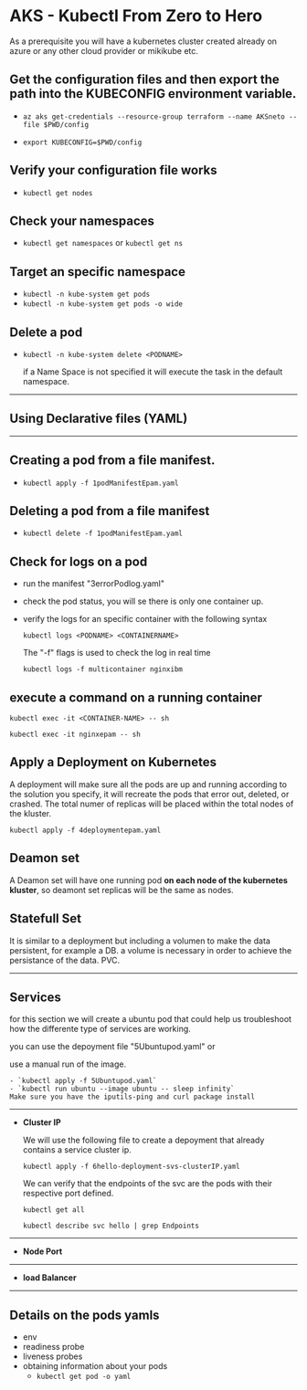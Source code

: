 
# AKS - Kubectl From Zero to Hero
As a prerequisite you will have a kubernetes cluster created already on azure or any other cloud provider or mikikube etc.


## Get the configuration files and then export the path into the KUBECONFIG environment variable.

- `az aks get-credentials --resource-group terraform --name AKSneto --file $PWD/config`

- `export KUBECONFIG=$PWD/config`

## Verify your configuration file works 

- `kubectl get nodes`

## Check your namespaces 

- `kubectl get namespaces` or `kubectl get ns`

## Target an specific namespace

- `kubectl -n kube-system get pods`
- `kubectl -n kube-system get pods -o wide`

## Delete a pod

- `kubectl -n kube-system delete <PODNAME>`

    if a Name Space is not specified it will execute the task in the default namespace.
---
## **Using Declarative files (YAML)**
---
## Creating a pod from a file manifest. 

- `kubectl apply -f 1podManifestEpam.yaml`

## Deleting a pod from a file manifest

- `kubectl delete -f 1podManifestEpam.yaml`

## Check for logs on a pod

- run the manifest "3errorPodlog.yaml"
- check the pod status, you will se there is only one container up. 
- verify the logs for an specific container with the following syntax

    `kubectl logs <PODNAME> <CONTAINERNAME>`

    The "-f" flags is used to check the log in real time

    `kubectl logs -f multicontainer nginxibm`

## execute a command on a running container
`kubectl exec -it <CONTAINER-NAME> -- sh`

`kubectl exec -it nginxepam -- sh`

## Apply a Deployment on Kubernetes

A deployment will make sure all the pods are up and running according to the solution you specify, it will recreate the pods that error out, deleted, or crashed. 
The total numer of replicas will be placed within the total nodes of the kluster. 

`kubectl apply -f 4deploymentepam.yaml`


## Deamon set

A Deamon set will have one running pod **on each node of the kubernetes kluster**, so deamont set replicas will be the same as nodes. 


## Statefull Set


It is similar to a deployment but including a volumen to make the data persistent, for example a DB. a volume is necessary in order to achieve the persistance of the data. PVC.

---
## **Services**

for this section we will create a ubuntu pod that could help us troubleshoot how the differente type of services are working. 

you can use the depoyment file "5Ubuntupod.yaml" or

use a manual run of the image.

    - `kubectl apply -f 5Ubuntupod.yaml`
    - `kubectl run ubuntu --image ubuntu -- sleep infinity`
    Make sure you have the iputils-ping and curl package install 
---

- **Cluster IP**
  
  We will use the following file to create a depoyment that already contains a service cluster ip. 


  `kubectl apply -f 6hello-deployment-svs-clusterIP.yaml`
  
  We can verify that the endpoints of the svc are the pods with their respective port defined. 

  `kubectl get all`

  `kubectl describe svc hello | grep Endpoints`
---
- **Node Port**
---
- **load Balancer**
---
## Details on the pods yamls

- env 
- readiness probe
- liveness probes
- obtaining information about your pods
  - `kubectl get pod -o yaml`
   
<!--- this is a comment>
